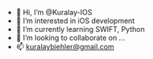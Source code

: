 - 👋 Hi, I’m @Kuralay-IOS
- 👀 I’m interested in iOS development
- 🌱 I’m currently learning SWIFT, Python
- 💞️ I’m looking to collaborate on ...
- 📫 kuralaybiehler@gmail.com

<!---
Kuralay-IOS/Kuralay-IOS is a ✨ special ✨ repository because its `README.md` (this file) appears on your GitHub profile.
You can click the Preview link to take a look at your changes.
--->
